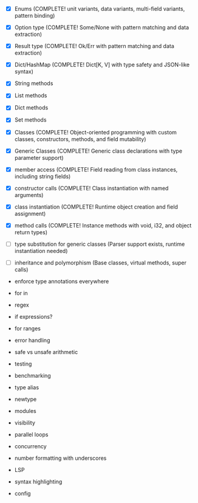 - [x] Enums (COMPLETE! unit variants, data variants, multi-field variants, pattern binding)
- [x] Option type (COMPLETE! Some/None with pattern matching and data extraction)
- [x] Result type (COMPLETE! Ok/Err with pattern matching and data extraction)
- [x] Dict/HashMap (COMPLETE! Dict[K, V] with type safety and JSON-like syntax)
- [x] String methods
- [x] List methods
- [x] Dict methods
- [x] Set methods

- [x] Classes (COMPLETE! Object-oriented programming with custom classes, constructors, methods, and field mutability)
- [x] Generic Classes (COMPLETE! Generic class declarations with type parameter support)

- [x] member access (COMPLETE! Field reading from class instances, including string fields)
- [x] constructor calls (COMPLETE! Class instantiation with named arguments)
- [x] class instantiation (COMPLETE! Runtime object creation and field assignment)
- [x] method calls (COMPLETE! Instance methods with void, i32, and object return types)
- [ ] type substitution for generic classes (Parser support exists, runtime instantiation needed)
- [ ] inheritance and polymorphism (Base classes, virtual methods, super calls) 
* enforce type annotations everywhere
* for in

* regex
* if expressions? 
* for ranges
* error handling
* safe vs unsafe arithmetic 
* testing
* benchmarking
* type alias
* newtype
* modules
* visibility 

* parallel loops
* concurrency
* number formatting with underscores


* LSP
* syntax highlighting
* config 

